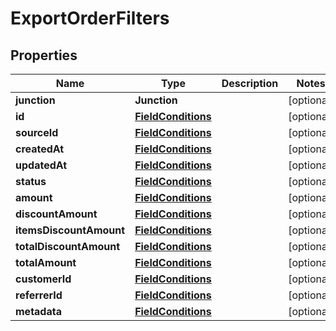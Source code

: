

# ExportOrderFilters


## Properties

| Name | Type | Description | Notes |
|------------ | ------------- | ------------- | -------------|
|**junction** | **Junction** |  |  [optional] |
|**id** | [**FieldConditions**](FieldConditions.md) |  |  [optional] |
|**sourceId** | [**FieldConditions**](FieldConditions.md) |  |  [optional] |
|**createdAt** | [**FieldConditions**](FieldConditions.md) |  |  [optional] |
|**updatedAt** | [**FieldConditions**](FieldConditions.md) |  |  [optional] |
|**status** | [**FieldConditions**](FieldConditions.md) |  |  [optional] |
|**amount** | [**FieldConditions**](FieldConditions.md) |  |  [optional] |
|**discountAmount** | [**FieldConditions**](FieldConditions.md) |  |  [optional] |
|**itemsDiscountAmount** | [**FieldConditions**](FieldConditions.md) |  |  [optional] |
|**totalDiscountAmount** | [**FieldConditions**](FieldConditions.md) |  |  [optional] |
|**totalAmount** | [**FieldConditions**](FieldConditions.md) |  |  [optional] |
|**customerId** | [**FieldConditions**](FieldConditions.md) |  |  [optional] |
|**referrerId** | [**FieldConditions**](FieldConditions.md) |  |  [optional] |
|**metadata** | [**FieldConditions**](FieldConditions.md) |  |  [optional] |



